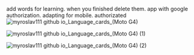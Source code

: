add words for learning. when you finished delete them. app with google authorization. adapting for mobile.
authorizated
![myroslav111 github io_Language_cards_(Moto G4)](https://user-images.githubusercontent.com/92175747/191112476-91b9d308-4f8e-46a0-ad37-e3251947b6bb.png)

![myroslav111 github io_Language_cards_(Moto G4) (1)](https://user-images.githubusercontent.com/92175747/191112602-2ee4183b-cf37-49d5-83e5-3df8ede102a9.png)

![myroslav111 github io_Language_cards_(Moto G4) (2)](https://user-images.githubusercontent.com/92175747/191112671-2392f096-2f9e-4edd-a25b-058996a07c58.png)








